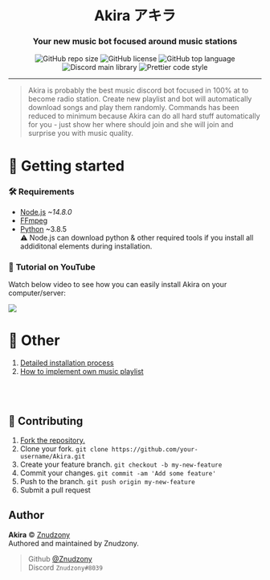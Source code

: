 <h1 align="center">Akira アキラ</h1>
<h3 align="center">Your new music bot focused around music stations</h3>
<p align="center">
  <img alt="GitHub repo size" src="https://img.shields.io/github/repo-size/Razzels0/Akira">
  <img alt="GitHub license" src="https://img.shields.io/badge/license-Apache--2.0-informational?logo=Apache%20Spark&logoColor=white">
  <img alt="GitHub top language" src="https://img.shields.io/github/languages/top/Razzels0/Akira?logo=TypeScript">
  <img alt="Discord main library" src="https://img.shields.io/badge/library-Discord.js-blue?logo=Discord&logoColor=white">
  <img alt="Prettier code style" src="https://img.shields.io/badge/code_style-prettier-ff69b4.svg">
</p>

---

> Akira is probably the best music discord bot focused in 100% at to become radio station. Create new playlist and bot will automatically download songs and play them randomly. Commands has been reduced to minimum because Akira can do all hard stuff automatically for you - just show her where should join and she will join and surprise you with music quality.

# 👋 Getting started
### 🛠️ **Requirements**
- [Node.js](https://nodejs.org/en/) *~14.8.0*
- [FFmpeg](https://ffmpeg.org/)
- [Python](https://www.python.org/) ~3.8.5 <br />
⚠️ Node.js can download python & other required tools if you install all addiditonal elements during installation.

### 🎥 **Tutorial on YouTube**
Watch below video to see how you can easily install Akira on your computer/server:

[![](http://img.youtube.com/vi/39dwuEnMmus/0.jpg)](http://www.youtube.com/watch?v=39dwuEnMmus "Akira radio bot [INSTALLATION TUTORIAL]")

# 📖 Other
1. [Detailed installation process](https://github.com/Razzels0/Akira/blob/master/.github/INSTALLATION.md)
2. [How to implement own music playlist](https://github.com/Razzels0/Akira/blob/master/.github/PLAYLISTS.md)

<br /> <br />

## 🤝 Contributing
1. [Fork the repository.](https://github.com/Razzels0/Akira/fork)
2. Clone your fork. `git clone https://github.com/your-username/Akira.git`
3. Create your feature branch. `git checkout -b my-new-feature`
4. Commit your changes. `git commit -am 'Add some feature'`
5. Push to the branch. `git push origin my-new-feature`
6. Submit a pull request

## Author
**Akira** © [Znudzony](https://github.com/Znudzony) <br />
Authored and maintained by Znudzony. <br />
> Github [@Znudzony](https://github.com/Znudzony) <br />
> Discord `Znudzony#8039`

